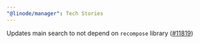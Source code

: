 ```yaml
---
"@linode/manager": Tech Stories
---
```


Updates main search to not depend on `recompose` library ([#11819](https://github.com/linode/manager/pull/11819))
